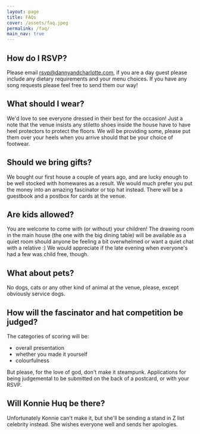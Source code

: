 ```yaml
---
layout: page
title: FAQs
cover: /assets/faq.jpeg
permalink: /faq/
main_nav: true
---
```

## How do I RSVP?
Please email rsvp@dannyandcharlotte.com, if you are a day guest please include any dietary requirements and your menu choices. If you have any song requests please feel free to send them our way!

## What should I wear?
We'd love to see everyone dressed in their best for the occasion! Just a note that the venue insists any stiletto shoes inside the house have to have heel protectors to protect the floors. We will be providing some, please put them over your heels when you arrive should that be your choice of footwear. 

## Should we bring gifts?
We bought our first house a couple of years ago, and are lucky enough to be well stocked with homewares as a result. We would much prefer you put the money into an amazing fascinator or top hat instead. There will be a guestbook and a postbox for cards at the venue.

## Are kids allowed?
You are welcome to come with (or without) your children! The drawing room in the main house (the one with the big dining table) will be available as a quiet room should anyone be feeling a bit overwhelmed or want a quiet chat with a relative :) We would appreciate if the late evening when everyone's had a few was child free, though.

## What about pets?
No dogs, cats or any other kind of animal at the venue, please, except obviously service dogs. 

## How will the fascinator and hat competition be judged?
The categories of scoring will be:
- overall presentation
- whether you made it yourself
- colourfulness

But please, for the love of god, don't make it steampunk. Applications for being judgemental to be submitted on the back of a postcard, or with your RSVP. 

## Will Konnie Huq be there?
Unfortunately Konnie can't make it, but she'll be sending a stand in Z list celebrity instead. She wishes everyone well and sends her apologies.